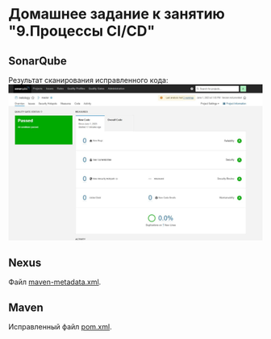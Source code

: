 # Домашнее задание к занятию "9.Процессы CI/CD"
## SonarQube
Результат сканирования исправленного кода:  
![sonarqube](./pic/Sonarqube.JPG)  

## Nexus
Файл [maven-metadata.xml](./pic/maven-metadata.xml).

## Maven
Исправленный файл [pom.xml](./pic/pom.xml).